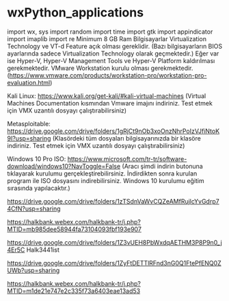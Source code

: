 # wxPython_applications
import wx, sys
import random
import time
import gtk
import appindicator
import imaplib
import re
Minimum 8 GB Ram
Bilgisayarlar Virtualization Technology ve VT-d Feature açık olması gereklidir. (Bazı bilgisayarların BIOS ayarlarında sadece Virtualization Technology olarak geçmektedir.)
Eğer var ise Hyper-V, Hyper-V Management Tools ve Hyper-V Platform kaldırılması gerekmektedir.
VMware Workstation kurulu olması gerekmektedir. (https://www.vmware.com/products/workstation-pro/workstation-pro-evaluation.html)
 
Kali Linux: https://www.kali.org/get-kali/#kali-virtual-machines (Virtual Machines Documentation kısmından Vmware imajını indiriniz. Test etmek için VMX uzantılı dosyayı çalıştırabilirsiniz)
 
Metasploitable: https://drive.google.com/drive/folders/1gRjCt9nOb3xoOnzNhrPoIzVJfiNtoK9I?usp=sharing (Klasördeki tüm dosyaları bilgisayarınızda bir klasöre indiriniz. Test etmek için VMX uzantılı dosyayı çalıştırabilirsiniz)
 
Windows 10 Pro ISO:  https://www.microsoft.com/tr-tr/software-download/windows10?NavToggle=False (Aracı şimdi indirin butonuna tıklayarak kurulumu gerçekleştirebilirsiniz. İndirdikten sonra kurulan program ile ISO dosyasını indirebilirsiniz. Windows 10 kurulumu eğitim sırasında yapılacaktır.)

https://drive.google.com/drive/folders/1zTSdnVaWvCQZeAMfRujlcYvGdrp74CfN?usp=sharing

https://halkbank.webex.com/halkbank-tr/j.php?MTID=mb985dee58944fa73104093fbf193e907

https://drive.google.com/drive/folders/1Z3vUEH8PbWxdqAETHM3P8P9n0_j4Er5C
Halk3441ist

https://drive.google.com/drive/folders/1ZyFtDETTlRFnd3nG0Q1FtePfENQ0ZUWb?usp=sharing


https://halkbank.webex.com/halkbank-tr/j.php?MTID=m1de21e747e2c335f73a6403eae13ad53


